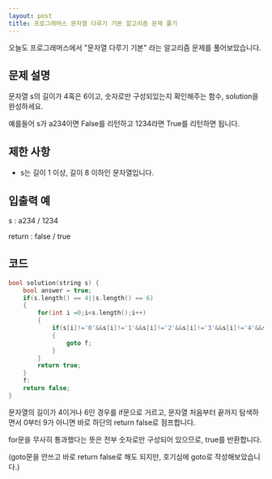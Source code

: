 ```yaml
---
layout: post
title: 프로그래머스 문자열 다루기 기본 알고리즘 문제 풀기
---
```


오늘도 프로그래머스에서 "문자열 다루기 기본" 라는 알고리즘 문제를 풀어보았습니다.

## 문제 설명

문자열 s의 길이가 4혹은 6이고, 숫자로만 구성되있는지 확인해주는 함수, solution을 완성하세요.

예를들어 s가 a234이면 False를 리턴하고 1234라면 True를 리턴하면 됩니다.

## 제한 사항

* s는 길이 1 이상, 길이 8 이하인 문자열입니다.

## 입출력 예

s : a234 / 1234

return : false / true

## 코드

```c++
bool solution(string s) {
    bool answer = true;
    if(s.length() == 4||s.length() == 6)
    {
        for(int i =0;i<s.length();i++)
        {
            if(s[i]!='0'&&s[i]!='1'&&s[i]!='2'&&s[i]!='3'&&s[i]!='4'&&s[i]!='5'&&s[i]!='6'&&s[i]!='7'&&s[i]!='8'&&s[i]!='9')
            {
                goto f;
            }
        }
        return true;
    }
    f:
    return false;
}
```

문자열의 길이가 4이거나 6인 경우를 if문으로 거르고, 문자열 처음부터 끝까지 탐색하면서 0부터 9가 아니면 바로 하단의 return false로 점프합니다.

for문을 무사히 통과했다는 뜻은 전부 숫자로만 구성되어 있으므로, true를 반환합니다.

(goto문을 안쓰고 바로 return false로 해도 되지만, 호기심에 goto로 작성해보았습니다.)